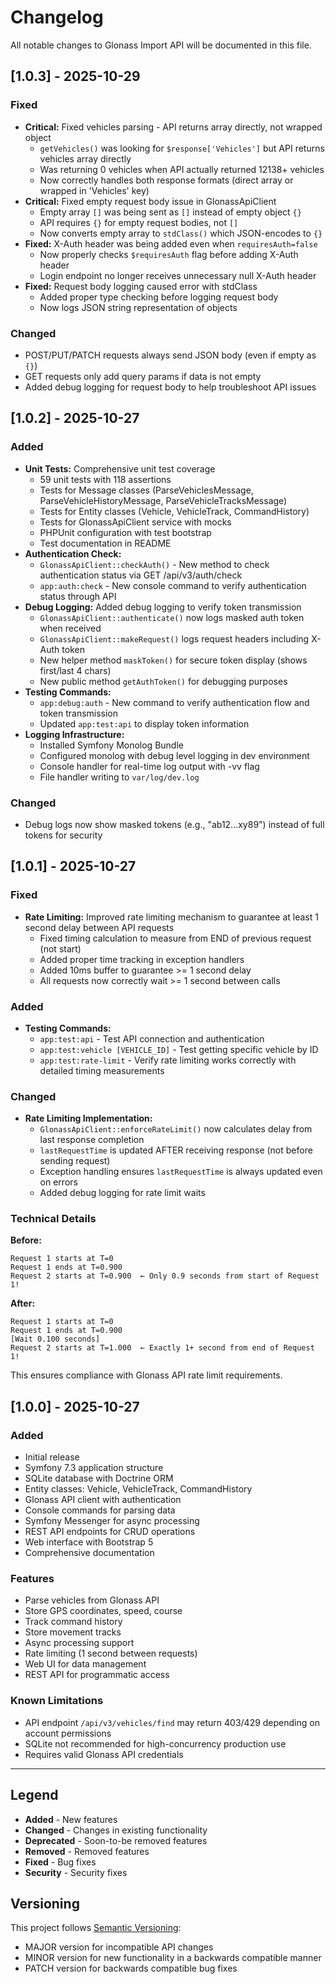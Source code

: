 # Changelog

All notable changes to Glonass Import API will be documented in this file.

## [1.0.3] - 2025-10-29

### Fixed
- **Critical:** Fixed vehicles parsing - API returns array directly, not wrapped object
  - `getVehicles()` was looking for `$response['Vehicles']` but API returns vehicles array directly
  - Was returning 0 vehicles when API actually returned 12138+ vehicles
  - Now correctly handles both response formats (direct array or wrapped in 'Vehicles' key)
- **Critical:** Fixed empty request body issue in GlonassApiClient
  - Empty array `[]` was being sent as `[]` instead of empty object `{}`
  - API requires `{}` for empty request bodies, not `[]`
  - Now converts empty array to `stdClass()` which JSON-encodes to `{}`
- **Fixed:** X-Auth header was being added even when `requiresAuth=false`
  - Now properly checks `$requiresAuth` flag before adding X-Auth header
  - Login endpoint no longer receives unnecessary null X-Auth header
- **Fixed:** Request body logging caused error with stdClass
  - Added proper type checking before logging request body
  - Now logs JSON string representation of objects

### Changed
- POST/PUT/PATCH requests always send JSON body (even if empty as `{}`)
- GET requests only add query params if data is not empty
- Added debug logging for request body to help troubleshoot API issues

## [1.0.2] - 2025-10-27

### Added
- **Unit Tests:** Comprehensive unit test coverage
  - 59 unit tests with 118 assertions
  - Tests for Message classes (ParseVehiclesMessage, ParseVehicleHistoryMessage, ParseVehicleTracksMessage)
  - Tests for Entity classes (Vehicle, VehicleTrack, CommandHistory)
  - Tests for GlonassApiClient service with mocks
  - PHPUnit configuration with test bootstrap
  - Test documentation in README
- **Authentication Check:**
  - `GlonassApiClient::checkAuth()` - New method to check authentication status via GET /api/v3/auth/check
  - `app:auth:check` - New console command to verify authentication status through API
- **Debug Logging:** Added debug logging to verify token transmission
  - `GlonassApiClient::authenticate()` now logs masked auth token when received
  - `GlonassApiClient::makeRequest()` logs request headers including X-Auth token
  - New helper method `maskToken()` for secure token display (shows first/last 4 chars)
  - New public method `getAuthToken()` for debugging purposes
- **Testing Commands:**
  - `app:debug:auth` - New command to verify authentication flow and token transmission
  - Updated `app:test:api` to display token information
- **Logging Infrastructure:**
  - Installed Symfony Monolog Bundle
  - Configured monolog with debug level logging in dev environment
  - Console handler for real-time log output with -vv flag
  - File handler writing to `var/log/dev.log`

### Changed
- Debug logs now show masked tokens (e.g., "ab12...xy89") instead of full tokens for security

## [1.0.1] - 2025-10-27

### Fixed
- **Rate Limiting:** Improved rate limiting mechanism to guarantee at least 1 second delay between API requests
  - Fixed timing calculation to measure from END of previous request (not start)
  - Added proper time tracking in exception handlers
  - Added 10ms buffer to guarantee >= 1 second delay
  - All requests now correctly wait >= 1 second between calls

### Added
- **Testing Commands:**
  - `app:test:api` - Test API connection and authentication
  - `app:test:vehicle [VEHICLE_ID]` - Test getting specific vehicle by ID
  - `app:test:rate-limit` - Verify rate limiting works correctly with detailed timing measurements

### Changed
- **Rate Limiting Implementation:**
  - `GlonassApiClient::enforceRateLimit()` now calculates delay from last response completion
  - `lastRequestTime` is updated AFTER receiving response (not before sending request)
  - Exception handling ensures `lastRequestTime` is always updated even on errors
  - Added debug logging for rate limit waits

### Technical Details

**Before:**
```
Request 1 starts at T=0
Request 1 ends at T=0.900
Request 2 starts at T=0.900  ← Only 0.9 seconds from start of Request 1!
```

**After:**
```
Request 1 starts at T=0
Request 1 ends at T=0.900
[Wait 0.100 seconds]
Request 2 starts at T=1.000  ← Exactly 1+ second from end of Request 1!
```

This ensures compliance with Glonass API rate limit requirements.

## [1.0.0] - 2025-10-27

### Added
- Initial release
- Symfony 7.3 application structure
- SQLite database with Doctrine ORM
- Entity classes: Vehicle, VehicleTrack, CommandHistory
- Glonass API client with authentication
- Console commands for parsing data
- Symfony Messenger for async processing
- REST API endpoints for CRUD operations
- Web interface with Bootstrap 5
- Comprehensive documentation

### Features
- Parse vehicles from Glonass API
- Store GPS coordinates, speed, course
- Track command history
- Store movement tracks
- Async processing support
- Rate limiting (1 second between requests)
- Web UI for data management
- REST API for programmatic access

### Known Limitations
- API endpoint `/api/v3/vehicles/find` may return 403/429 depending on account permissions
- SQLite not recommended for high-concurrency production use
- Requires valid Glonass API credentials

---

## Legend

- **Added** - New features
- **Changed** - Changes in existing functionality
- **Deprecated** - Soon-to-be removed features
- **Removed** - Removed features
- **Fixed** - Bug fixes
- **Security** - Security fixes

## Versioning

This project follows [Semantic Versioning](https://semver.org/):
- MAJOR version for incompatible API changes
- MINOR version for new functionality in a backwards compatible manner
- PATCH version for backwards compatible bug fixes
